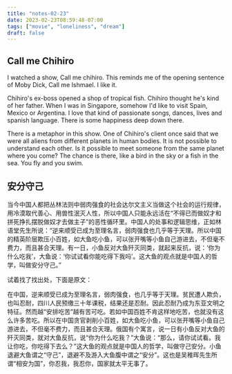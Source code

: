```yaml
---
title: "notes-02-23"
date: 2023-02-23T08:59:48-07:00
tags: ["movie", "loneliness", "dream"]
draft: false
---
```


## Call me Chihiro

I watched a show, Call me chihiro. This reminds me of the opening sentence of Moby Dick, Call me Ishmael. I like it.

Chihiro's ex-boss opened a shop of tropical fish. Chihiro thought he's kind of her father. When I was in Singapore, somehow I'd like to visit Spain, Mexico or Argentina. I love that kind of passionate songs, dances, lives and spanish language. There is some happiness deep down there.

There is a metaphor in this show. One of Chihiro's client once said that we were all aliens from different planets in human bodies. It is not possible to understand each other. Is it possible to meet someone from the same planet where you come? The chance is there, like a bird in the sky or a fish in the sea. You fly and you swim. 

## 安分守己 

当今中国人都把丛林法则中弱肉强食的社会达尔文主义当做这个社会的运行规律，用冷漠取代善心、用兽性泯灭人性，所以中国人只能永远活在“不得已而做奴才和拼死挣扎摆脱做奴才去做主子”的恶性循环里。中国人的处事和逻辑思维，正如林语堂先生所说：“逆来顺受已成为至理名言，弱肉强食也几乎等于天理。所以中国的精英阶层欺压小百姓，如大鱼吃小鱼，可以张开嘴等小鱼自己游进去，不但毫不费力，而且甚合天理。有一日，小鱼反对大鱼歼灭同类，就起来反抗，说：‘你为什么吃我’，大鱼说：‘你试试看你能吃得下我吗’。这大鱼的观点就是中国人的哲学，叫做安分守己。”

试着找了找出处，下面是原文：

在中国，逆来顺受已成为至理名言，弱肉强食，也几乎等于天理。贫民遭人欺负，也叫忍耐，四川人民预缴三十年课税，结果还是忍耐。因此忍耐乃成为东亚文明之特征。然而越“安排吃苦”越有苦可吃。若如中国百姓不肯这样地吃苦，也就没有这么许多苦吃。所以在中国贪官剥削小百姓，如大鱼吃小鱼，可以张开嘴等小鱼自己游进去，不但毫不费力，而且甚合天理。俄国有个寓言，说一日有小鱼反对大鱼的歼灭同类，就对大鱼反抗，说“你为什么吃我？”大鱼说：“那么，请你试试看。我让你吃，你吃得下去么？”这大鱼的观点就是中国人的哲学，叫做守己安分。小鱼退避大鱼谓之“守己”，退避不及游入大鱼腹中谓之“安分”。这也是吴稚晖先生所谓“相安为国”，你忍我，我忍你，国家就太平无事了。
